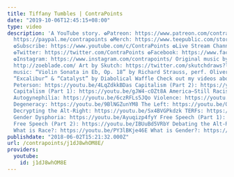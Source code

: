 ```yaml
---
title: Tiffany Tumbles | ContraPoints
date: "2019-10-06T12:45:15+08:00"
type: video
description: 'A YouTube story. ✿Patreon: https://www.patreon.com/contrapoints ✿Donate:
  https://paypal.me/contrapoints ✿Merch: https://www.teepublic.com/stores/contrapoints?ref_id=5379&ref_type=aff
  ✿Subscribe: https://www.youtube.com/c/ContraPoints ✿Live Stream Channel: https://www.youtube.com/c/ContraPointsLive
  ✿Twitter: https://twitter.com/ContraPoints ✿Facebook: https://www.facebook.com/ContraPoints/
  ✿Instagram: https://www.instagram.com/contrapoints/ Original music by Zoë Blade:
  http://zoeblade.com/ Art by Skutch: https://twitter.com/skutchdraws?lang=en Other
  music: “Violin Sonata in Eb, Op. 18” by Richard Strauss, perf. Oliver Colbentson
  “Excalibur” & “Catalyst” by Diabolical Waffle Check out my videos about: Jordan
  Peterson: https://youtu.be/4LqZdkkBDas Capitalism (Part 2): https://youtu.be/AR7ryg1w_IQ
  Capitalism (Part 1): https://youtu.be/gJW4-cOZt8A America—Still Racist: https://youtu.be/GWwiUIVpmNY
  Autogynephilia: https://youtu.be/6czRFLs5JQo Violence: https://youtu.be/lmsoVFCUN3Q
  Degeneracy: https://youtu.be/9BlNGZunYM8 The Left: https://youtu.be/QuN6GfUix7c
  Decrypting the Alt-Right: https://youtu.be/Sx4BVGPkdzk TERFs: https://youtu.be/AQPWI7cEJGs
  Gender Dysphoria: https://youtu.be/Ayuqizp4fyY Free Speech (Part 1): https://youtu.be/GGTDhutW_us
  Free Speech (Part 2): https://youtu.be/IBUuBd5VRbY Debating the Alt-Right: https://youtu.be/zPa1wikTd5c
  What is Race?: https://youtu.be/PY3lBKje46E What is Gender?: https://youtu.be/b_uEXzqW43c'
publishdate: "2018-06-02T15:21:32.000Z"
url: /contrapoints/j1dJ8whOM8E/
providers:
  youtube:
    id: j1dJ8whOM8E
---
```

